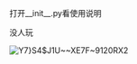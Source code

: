 打开__init__.py看使用说明

没人玩

![Y7}S4$J1U~~XE7F~9120RX2](https://github.com/sophisticate9008/zhenxun_plugin_honkai_card/assets/94435821/bf745398-457e-4a4a-b893-980e74b91217)

